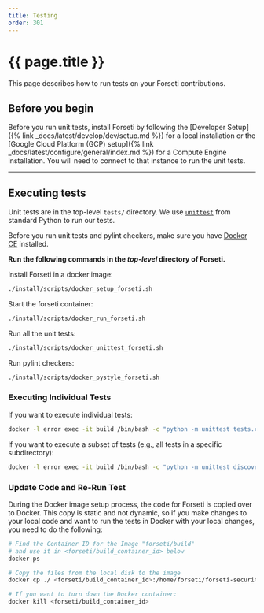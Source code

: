 ```yaml
---
title: Testing
order: 301
---
```

# {{ page.title }}

This page describes how to run tests on your Forseti contributions.

## Before you begin

Before you run unit tests, install Forseti by following the
[Developer Setup]({% link _docs/latest/develop/dev/setup.md %}) for
a local installation or the
[Google Cloud Platform (GCP) setup]({% link _docs/latest/configure/general/index.md %})
for a Compute Engine installation. You will need to connect to that
instance to run the unit tests.

---

## Executing tests

Unit tests are in the top-level `tests/` directory. We use
[`unittest`](https://docs.python.org/2/library/unittest.html) from standard Python to run our tests.

Before you run unit tests and pylint checkers, make sure you have
[Docker CE](https://docs.docker.com/install/) installed.


**Run the following commands in the _top-level_ directory of Forseti.**

Install Forseti in a docker image:

  ```bash
  ./install/scripts/docker_setup_forseti.sh
  ```

Start the forseti container:

  ```bash
  ./install/scripts/docker_run_forseti.sh
  ```

Run all the unit tests:

  ```bash
  ./install/scripts/docker_unittest_forseti.sh
  ```

Run pylint checkers:

  ```bash
  ./install/scripts/docker_pystyle_forseti.sh
  ```

### Executing Individual Tests

If you want to execute individual tests:

   ```bash
   docker -l error exec -it build /bin/bash -c "python -m unittest tests.common.util.date_time_test"
   ```

If you want to execute a subset of tests (e.g., all tests in a specific subdirectory):

   ```bash
   docker -l error exec -it build /bin/bash -c "python -m unittest discover -s tests/common -p '*_test.py'"
   ```

### Update Code and Re-Run Test

During the Docker image setup process, the code for Forseti is copied over to Docker.
This copy is static and not dynamic, so if you make changes to your local code and
want to run the tests in Docker with your local changes, you need to do the following:

   ```bash
   # Find the Container ID for the Image "forseti/build"
   # and use it in <forseti/build_container_id> below
   docker ps
 
   # Copy the files from the local disk to the image
   docker cp ./ <forseti/build_container_id>:/home/forseti/forseti-security/

   # If you want to turn down the Docker container:
   docker kill <forseti/build_container_id>
   ```
